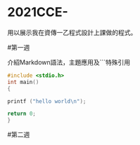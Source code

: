# 2021CCE-
用以展示我在資傳一乙程式設計上課做的程式。


#第一週

介紹Markdown語法，主題應用及\`\`\`特殊引用

```c
#include <stdio.h>
int main()
{

printf ("hello world\n");

return 0;
}
```


#第二週

